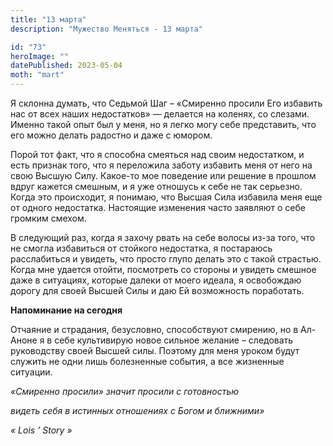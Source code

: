 ```yaml
---
title: "13 марта"
description: "Мужество Меняться - 13 марта"

id: "73"
heroImage: ""
datePublished: 2023-05-04
moth: "mart"
---
```


Я склонна думать, что Седьмой Шаг – «Смиренно просили Его избавить нас от всех
наших недостатков» — делается на коленях, со слезами. Именно такой опыт был у
меня, но я легко могу себе представить, что его можно делать радостно и даже с
юмором.

Порой тот факт, что я способна смеяться над своим недостатком, и есть признак
того, что я переложила заботу избавить меня от него на свою Высшую Силу.
Какое-то мое поведение или решение в прошлом вдруг кажется смешным, и я уже
отношусь к себе не так серьезно. Когда это происходит, я понимаю, что Высшая
Сила избавила меня еще от одного недостатка. Настоящие изменения часто
заявляют о себе громким смехом.

В следующий раз, когда я захочу рвать на себе волосы из-за того, что не смогла
избавиться от стойкого недостатка, я постараюсь расслабиться и увидеть, что
просто глупо делать это с такой страстью. Когда мне удается отойти, посмотреть
со стороны и увидеть смешное даже в ситуациях, которые далеки от моего идеала,
я освобождаю дорогу для своей Высшей Силы и даю Ей возможность поработать.

**Напоминание на сегодня**

Отчаяние и страдания, безусловно, способствуют смирению, но в Ал-Аноне я в
себе культивирую новое сильное желание – следовать руководству своей Высшей
силы. Поэтому для меня уроком будут служить не одни лишь болезненные события,
а все жизненные ситуации.

_«Смиренно просили» значит просили с готовностью_

_видеть себя в истинных отношениях с Богом и ближними»_

_«_ _Lois_ _’_ _Story_ _»_
